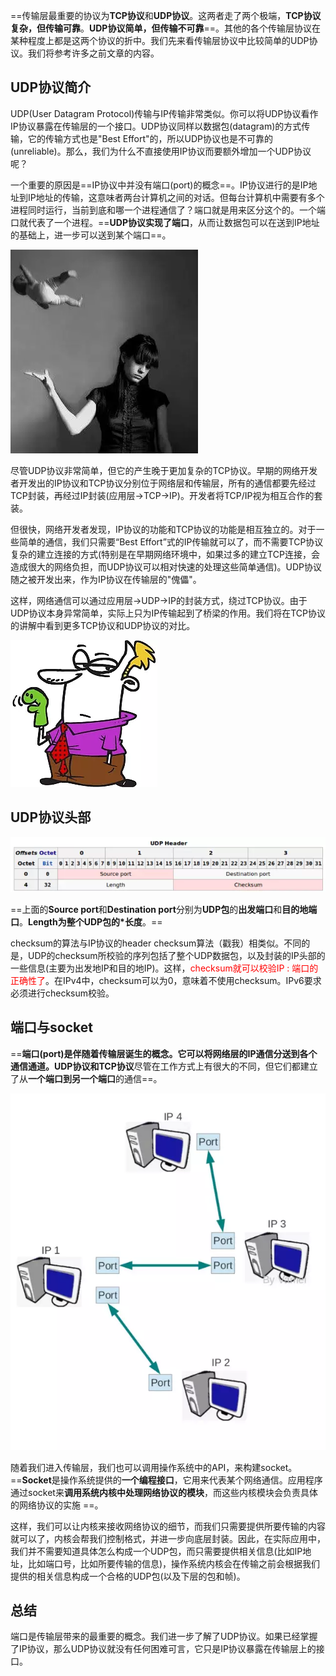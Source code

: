==传输层最重要的协议为**TCP协议**和**UDP协议**。这两者走了两个极端，**TCP协议复杂，但传输可靠**。**UDP协议简单，但传输不可靠**==。其他的各个传输层协议在某种程度上都是这两个协议的折中。我们先来看传输层协议中比较简单的UDP协议。我们将参考许多之前文章的内容。

## UDP协议简介

UDP(User Datagram Protocol)传输与IP传输非常类似。你可以将UDP协议看作IP协议暴露在传输层的一个接口。UDP协议同样以数据包(datagram)的方式传输，它的传输方式也是"Best Effort"的，所以UDP协议也是不可靠的(unreliable)。那么，我们为什么不直接使用IP协议而要额外增加一个UDP协议呢？

一个重要的原因是==IP协议中并没有端口(port)的概念==。IP协议进行的是IP地址到IP地址的传输，这意味者两台计算机之间的对话。但每台计算机中需要有多个进程同时运行，当前到底和哪一个进程通信了？端口就是用来区分这个的。一个端口就代表了一个进程。==**UDP协议实现了端口**，从而让数据包可以在送到IP地址的基础上，进一步可以送到某个端口==。

![UDP：依然不是那么“可靠”](../images/udp_1.webp)

尽管UDP协议非常简单，但它的产生晚于更加复杂的TCP协议。早期的网络开发者开发出的IP协议和TCP协议分别位于网络层和传输层，所有的通信都要先经过TCP封装，再经过IP封装(应用层->TCP->IP)。开发者将TCP/IP视为相互合作的套装。

但很快，网络开发者发现，IP协议的功能和TCP协议的功能是相互独立的。对于一些简单的通信，我们只需要“Best Effort”式的IP传输就可以了，而不需要TCP协议复杂的建立连接的方式(特别是在早期网络环境中，如果过多的建立TCP连接，会造成很大的网络负担，而UDP协议可以相对快速的处理这些简单通信)。UDP协议随之被开发出来，作为IP协议在传输层的"傀儡"。

这样，网络通信可以通过应用层->UDP->IP的封装方式，绕过TCP协议。由于UDP协议本身异常简单，实际上只为IP传输起到了桥梁的作用。我们将在TCP协议的讲解中看到更多TCP协议和UDP协议的对比。

![IP和他的傀儡UDP](../images/udp_2.webp)

## UDP协议头部

![](../images/udp_3.webp)

==上面的**Source port**和**Destination port**分别为**UDP包**的**出发端口**和**目的地端口**。**Length为整个UDP包的*长度**。==

checksum的算法与IP协议的header checksum算法（戳我）相类似。不同的是，UDP的checksum所校验的序列包括了整个UDP数据包，以及封装的IP头部的一些信息(主要为出发地IP和目的地IP)。这样，<font color=red>checksum就可以校验IP : 端口的正确性了</font>。在IPv4中，checksum可以为0，意味着不使用checksum。IPv6要求必须进行checksum校验。

## 端口与socket

==**端口(port)**是伴随着传输层诞生的概念。它可以将网络层的IP通信分送到各个通信通道。**UDP协议**和**TCP协议**尽管在工作方式上有很大的不同，但它们都建立了从**一个端口到另一个端口**的通信==。

![IP：端口](../images/udp_4.webp)

随着我们进入传输层，我们也可以调用操作系统中的API，来构建socket。==**Socket**是操作系统提供的**一个编程接口**，它用来代表某个网络通信。应用程序通过socket来**调用系统内核中处理网络协议的模块**，而这些内核模块会负责具体的网络协议的实施 ==。

这样，我们可以让内核来接收网络协议的细节，而我们只需要提供所要传输的内容就可以了，内核会帮我们控制格式，并进一步向底层封装。因此，在实际应用中，我们并不需要知道具体怎么构成一个UDP包，而只需要提供相关信息(比如IP地址，比如端口号，比如所要传输的信息)，操作系统内核会在传输之前会根据我们提供的相关信息构成一个合格的UDP包(以及下层的包和帧)。

## 总结

端口是传输层带来的最重要的概念。我们进一步了解了UDP协议。如果已经掌握了IP协议，那么UDP协议就没有任何困难可言，它只是IP协议暴露在传输层上的接口。